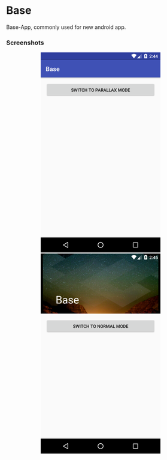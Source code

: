 # Base
Base-App, commonly used for new android app.

### Screenshots
<center><img src="./screens/normal.png" width="320px" height="533px"><img src="./screens/parallax.png" width="320px" height="533px"></center>
